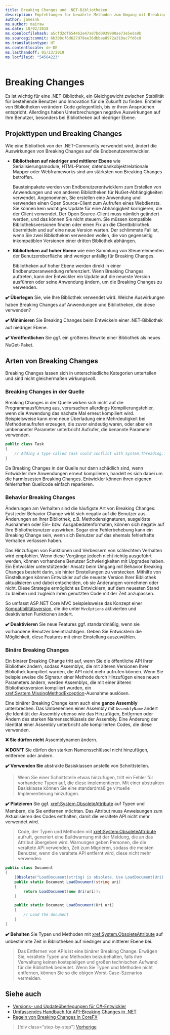 ```yaml
---
title: Breaking Changes und .NET-Bibliotheken
description: Empfehlungen für bewährte Methoden zum Umgang mit Breaking Changes beim Erstellen von .NET-Bibliotheken.
author: jamesnk
ms.author: mairaw
ms.date: 10/02/2018
ms.openlocfilehash: a5cfd2dfb544b2e47a87bd0939990ae73e5eda9b
ms.sourcegitcommit: 6b308cf6d627d78ee36dbbae8972a310ac7fd6c8
ms.translationtype: HT
ms.contentlocale: de-DE
ms.lasthandoff: 01/23/2019
ms.locfileid: "54564223"
---
```

# <a name="breaking-changes"></a>Breaking Changes

Es ist wichtig für eine .NET-Bibliothek, ein Gleichgewicht zwischen Stabilität für bestehende Benutzer und Innovation für die Zukunft zu finden. Ersteller von Bibliotheken verändern Code gelegentlich, bis er ihren Ansprüchen entspricht. Allerdings haben Unterbrechungen negative Auswirkungen auf Ihre Benutzer, besonders bei Bibliotheken auf niedriger Ebene.

## <a name="project-types-and-breaking-changes"></a>Projekttypen und Breaking Changes

Wie eine Bibliothek von der .NET-Community verwendet wird, ändert die Auswirkungen von Breaking Changes auf die Endbenutzerentwickler.

* **Bibliotheken auf niedriger und mittlerer Ebene** wie Serialisierungsmodule, HTML-Parser, datenbankobjektrelationale Mapper oder Webframeworks sind am stärksten von Breaking Changes betroffen.

  Bausteinpakete werden von Endbenutzerentwicklern zum Erstellen von Anwendungen und von anderen Bibliotheken für NuGet-Abhängigkeiten verwendet. Angenommen, Sie erstellen eine Anwendung und verwenden einen Open Source-Client zum Aufrufen eines Webdiensts. Sie können kein wichtiges Update für eine Abhängigkeit korrigieren, die der Client verwendet. Der Open Source-Client muss nämlich geändert werden, und das können Sie nicht steuern. Sie müssen kompatible Bibliotheksversionen finden oder einen Fix an die Clientbibliothek übermitteln und auf eine neue Version warten. Der schlimmste Fall ist, wenn Sie zwei Bibliotheken verwenden wollen, die von gegenseitig inkompatiblen Versionen einer dritten Bibliothek abhängen.

* **Bibliotheken auf hoher Ebene** wie eine Sammlung von Steuerelementen der Benutzeroberfläche sind weniger anfällig für Breaking Changes.

  Bibliotheken auf hoher Ebene werden direkt in einer Endbenutzeranwendung referenziert. Wenn Breaking Changes auftreten, kann der Entwickler ein Update auf die neueste Version ausführen oder seine Anwendung ändern, um die Breaking Changes zu verwenden.

**✔️️ Überlegen** Sie, wie Ihre Bibliothek verwendet wird. Welche Auswirkungen haben Breaking Changes auf Anwendungen und Bibliotheken, die diese verwenden?

**✔️ Minimieren** Sie Breaking Changes beim Entwickeln einer .NET-Bibliothek auf niedriger Ebene.

**✔️ Veröffentlichen** Sie ggf. ein größeres Rewrite einer Bibliothek als neues NuGet-Paket.

## <a name="types-of-breaking-changes"></a>Arten von Breaking Changes

Breaking Changes lassen sich in unterschiedliche Kategorien unterteilen und sind nicht gleichermaßen wirkungsvoll.

### <a name="source-breaking-change"></a>Breaking Changes in der Quelle

Breaking Changes in der Quelle wirken sich nicht auf die Programmausführung aus, verursachen allerdings Kompilierungsfehler, wenn die Anwendung das nächste Mal erneut kompiliert wird. Beispielsweise kann eine neue Überladung eine Mehrdeutigkeit bei Methodenaufrufen erzeugen, die zuvor eindeutig waren, oder aber ein umbenannter Parameter unterbricht Aufrufer, die benannte Parameter verwenden.

```csharp
public class Task
{
    // Adding a type called Task could conflict with System.Threading.Tasks.Task at compilation
}
```

Da Breaking Changes in der Quelle nur dann schädlich sind, wenn Entwickler ihre Anwendungen erneut kompilieren, handelt es sich dabei um die harmlosesten Breaking Changes. Entwickler können ihren eigenen fehlerhaften Quellcode einfach reparieren.

### <a name="behavior-breaking-change"></a>Behavior Breaking Changes

Änderungen am Verhalten sind die häufigste Art von Breaking Changes: Fast jeder Behavior Change wirkt sich negativ auf die Benutzer aus. Änderungen an Ihrer Bibliothek, z.B. Methodensignaturen, ausgelöste Ausnahmen oder Ein- bzw. Ausgabedatenformaten, können sich negativ auf Ihre Bibliotheksnutzer auswirken. Sogar eine Fehlerbehebung kann ein Breaking Change sein, wenn sich Benutzer auf das ehemals fehlerhafte Verhalten verlassen haben.

Das Hinzufügen von Funktionen und Verbessern von schlechtem Verhalten wird empfohlen. Wenn diese Vorgänge jedoch nicht richtig ausgeführt werden, können vorhandene Benutzer Schwierigkeiten mit Upgrades haben. Ein Entwickler unterstützender Ansatz beim Umgang mit Behavior Breaking Changes besteht darin, sie hinter Einstellungen zu verstecken. Mithilfe von Einstellungen können Entwickler auf die neueste Version Ihrer Bibliothek aktualisieren und dabei entscheiden, ob sie Änderungen vornehmen oder nicht. Diese Strategie ermöglicht es Entwicklern, auf dem neuesten Stand zu bleiben und zugleich ihren genutzten Code mit der Zeit anzupassen.

So umfasst ASP.NET Core MVC beispielsweise das Konzept einer [Kompatibilitätsversion](/aspnet/core/mvc/compatibility-version), die die unter `MvcOptions` aktivierten und deaktivierten Funktionen ändert.

**✔️ Deaktivieren**  Sie neue Features ggf. standardmäßig, wenn sie vorhandene Benutzer beeinträchtigen. Geben Sie Entwicklern die Möglichkeit, diese Features mit einer Einstellung auszuwählen.

### <a name="binary-breaking-change"></a>Binäre Breaking Changes

Ein binärer Breaking Change tritt auf, wenn Sie die öffentliche API Ihrer Bibliothek ändern, sodass Assemblys, die mit älteren Versionen Ihrer Bibliothek kompiliert wurden, die API nicht mehr aufrufen können. Wenn Sie beispielsweise die Signatur einer Methode durch Hinzufügen eines neuen Parameters ändern, werden Assemblys, die mit einer älteren Bibliotheksversion kompiliert wurden, ein <xref:System.MissingMethodException>-Ausnahme auslösen.

Eine binärer Breaking Change kann auch eine **ganze Assembly** unterbrechen. Das Umbenennen einer Assembly mit `AssemblyName` ändert die Identität der Assembly ebenso wie das Hinzufügen, Entfernen oder Ändern des starken Namensschlüssels der Assembly. Eine Änderung der Identität einer Assembly unterbricht alle kompilierten Codes, die diese verwenden.

**❌ Sie dürfen nicht** Assemblynamen ändern.

**❌ DON‘T** Sie dürfen den starken Namensschlüssel nicht hinzufügen, entfernen oder ändern.

**✔️ Verwenden Sie** abstrakte Basisklassen anstelle von Schnittstellen.

> Wenn Sie einer Schnittstelle etwas hinzufügen, tritt ein Fehler für vorhandene Typen auf, die diese implementieren. Mit einer abstrakten Basisklasse können Sie eine standardmäßige virtuelle Implementierung hinzufügen.

**✔️ Platzieren** Sie ggf. <xref:System.ObsoleteAttribute> auf Typen und Membern, die Sie entfernen möchten. Das Attribut muss Anweisungen zum Aktualisieren des Codes enthalten, damit die veraltete API nicht mehr verwendet wird.

> Code, der Typen und Methoden mit <xref:System.ObsoleteAttribute> aufruft, generiert eine Buildwarnung mit der Meldung, die an das Attribut übergeben wird. Warnungen geben Personen, die die veraltete API verwenden, Zeit zum Migrieren, sodass die meisten Benutzer, wenn die veraltete API entfernt wird, diese nicht mehr verwenden.

```csharp
public class Document
{
    [Obsolete("LoadDocument(string) is obsolete. Use LoadDocument(Uri) instead.")]
    public static Document LoadDocument(string uri)
    {
        return LoadDocument(new Uri(uri));
    }

    public static Document LoadDocument(Uri uri)
    {
        // Load the document
    }
}
```

**✔️ Behalten** Sie Typen und Methoden mit <xref:System.ObsoleteAttribute> auf unbestimmte Zeit in Bibliotheken auf niedriger und mittlerer Ebene bei.

> Das Entfernen von APIs ist eine binärer Breaking Change. Erwägen Sie, veraltete Typen und Methoden beizubehalten, falls ihre Verwaltung keinen kostspieligen und großen technischen Aufwand für die Bibliothek bedeutet. Wenn Sie Typen und Methoden nicht entfernen, können Sie so die obigen Worst-Case-Szenarios vermeiden.

## <a name="see-also"></a>Siehe auch

- [Versions- und Updateüberlegungen für C#-Entwickler](../../csharp/whats-new/version-update-considerations.md)
- [Umfassendes Handbuch für API-Breaking Changes in .NET](https://stackoverflow.com/questions/1456785/a-definitive-guide-to-api-breaking-changes-in-net)
- [Regeln von Breaking Changes in CoreFX ](https://github.com/dotnet/corefx/blob/master/Documentation/coding-guidelines/breaking-change-rules.md)

>[!div class="step-by-step"]
>[Vorherige](versioning.md)
